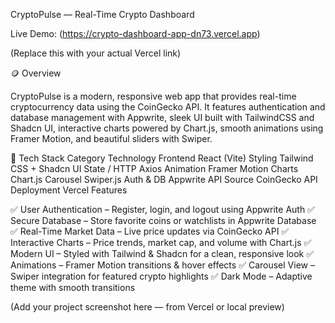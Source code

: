 CryptoPulse — Real-Time Crypto Dashboard

Live Demo: (https://crypto-dashboard-app-dn73.vercel.app)

(Replace this with your actual Vercel link)

🪙 Overview

CryptoPulse is a modern, responsive web app that provides real-time cryptocurrency data using the CoinGecko API.
It features authentication and database management with Appwrite, sleek UI built with TailwindCSS and Shadcn UI, interactive charts powered by Chart.js, smooth animations using Framer Motion, and beautiful sliders with Swiper.

🧩 Tech Stack
Category	Technology
Frontend	React (Vite)
Styling	Tailwind CSS + Shadcn UI
State / HTTP	Axios
Animation	Framer Motion
Charts	Chart.js
Carousel	Swiper.js
Auth & DB	Appwrite
API Source	CoinGecko API
Deployment	Vercel
 Features

✅ User Authentication – Register, login, and logout using Appwrite Auth
✅ Secure Database – Store favorite coins or watchlists in Appwrite Database
✅ Real-Time Market Data – Live price updates via CoinGecko API
✅ Interactive Charts – Price trends, market cap, and volume with Chart.js
✅ Modern UI – Styled with Tailwind & Shadcn for a clean, responsive look
✅ Animations – Framer Motion transitions & hover effects
✅ Carousel View – Swiper integration for featured crypto highlights
✅ Dark Mode – Adaptive theme with smooth transitions




(Add your project screenshot here — from Vercel or local preview)

